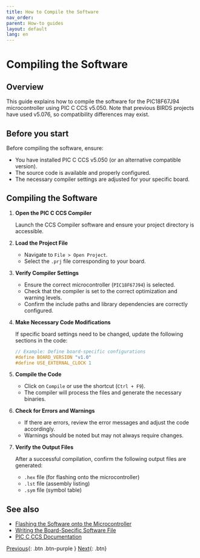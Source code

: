 ```yaml
---
title: How to Compile the Software
nav_order: 
parent: How-to guides
layout: default
lang: en
---
```


# Compiling the Software

## Overview

This guide explains how to compile the software for the PIC18F67J94 microcontroller using PIC C CCS v5.050. Note that previous BIRDS projects have used v5.076, so compatibility differences may exist.

## Before you start

Before compiling the software, ensure:

* You have installed PIC C CCS v5.050 (or an alternative compatible version).
* The source code is available and properly configured.
* The necessary compiler settings are adjusted for your specific board.

## Compiling the Software

1. **Open the PIC C CCS Compiler**

    Launch the CCS Compiler software and ensure your project directory is accessible.

2. **Load the Project File**

    - Navigate to `File > Open Project`.
    - Select the `.prj` file corresponding to your board.

3. **Verify Compiler Settings**

    - Ensure the correct microcontroller (`PIC18F67J94`) is selected.
    - Check that the compiler is set to the correct optimization and warning levels.
    - Confirm the include paths and library dependencies are correctly configured.

4. **Make Necessary Code Modifications**

    If specific board settings need to be changed, update the following sections in the code:

    ```c
    // Example: Define board-specific configurations
    #define BOARD_VERSION "v1.0"
    #define USE_EXTERNAL_CLOCK 1
    ```

5. **Compile the Code**

    - Click on `Compile` or use the shortcut (`Ctrl + F9`).
    - The compiler will process the files and generate the necessary binaries.

6. **Check for Errors and Warnings**

    - If there are errors, review the error messages and adjust the code accordingly.
    - Warnings should be noted but may not always require changes.

7. **Verify the Output Files**

    After a successful compilation, confirm the following output files are generated:

    - `.hex` file (for flashing onto the microcontroller)
    - `.lst` file (assembly listing)
    - `.sym` file (symbol table)

## See also

* [Flashing the Software onto the Microcontroller]({{site.url}}/how-tos/flash_microcontroller.html)  
* [Writing the Board-Specific Software File](writing_board_software.md)
* [PIC C CCS Documentation](https://www.ccsinfo.com/)


[Previous]({{site.url}}/how-tos){: .btn .btn-purple }
[Next]({{site.url}}/how-tos/flash_microcontroller.html){: .btn}